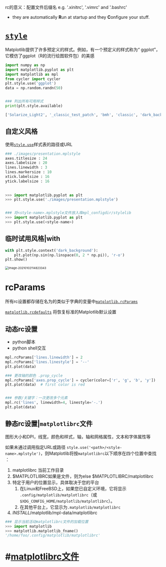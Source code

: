 rc的意义：配置文件后缀名 e.g. '.xinitrc', '.vimrc' and '.bashrc'

-  they are automatically **R**un at startup and they **C**onfigure your stuff.



# [`style`](https://matplotlib.org/api/style_api.html#module-matplotlib.style)

Matplotlib提供了许多预定义的样式。例如，有一个预定义的样式称为“ ggplot”，它模仿了ggplot（R的流行绘图软件包）的美感

```python
import numpy as np
import matplotlib.pyplot as plt
import matplotlib as mpl
from cycler import cycler
plt.style.use('ggplot')
data = np.random.randn(50)


### 列出所有可用样式
print(plt.style.available)

['Solarize_Light2', '_classic_test_patch', 'bmh', 'classic', 'dark_background', 'fast', 'fivethirtyeight', 'ggplot', 'grayscale', 'seaborn', 'seaborn-bright', 'seaborn-colorblind', 'seaborn-dark', 'seaborn-dark-palette', 'seaborn-darkgrid', 'seaborn-deep', 'seaborn-muted', 'seaborn-notebook', 'seaborn-paper', 'seaborn-pastel', 'seaborn-poster', 'seaborn-talk', 'seaborn-ticks', 'seaborn-white', 'seaborn-whitegrid', 'tableau-colorblind10']
```





## 自定义风格

使用[`style.use`](https://matplotlib.org/api/style_api.html#matplotlib.style.use)样式表的路径或URL

```python
### ./images/presentation.mplstyle
axes.titlesize : 24
axes.labelsize : 20
lines.linewidth : 3
lines.markersize : 10
xtick.labelsize : 16
ytick.labelsize : 16
    
    
>>> import matplotlib.pyplot as plt
>>> plt.style.use('./images/presentation.mplstyle')


### 将<style-name>.mplstyle文件放入库mpl_configdir/stylelib
>>> import matplotlib.pyplot as plt
>>> plt.style.use(<style-name>)
```





## 临时试用风格|with

```python
with plt.style.context('dark_background'):
    plt.plot(np.sin(np.linspace(0, 2 * np.pi)), 'r-o')
plt.show()
```

<img src="https://cdn.jsdelivr.net/gh/DaiDuncan/PicUploader/img/20210102114823.png" alt="image-20210102114823343" style="zoom:67%;" />







# rcParams

所有rc设置都存储在名为的类似于字典的变量中[`matplotlib.rcParams`](https://matplotlib.org/api/matplotlib_configuration_api.html#matplotlib.rcParams)

[`matplotlib.rcdefaults`](https://matplotlib.org/api/matplotlib_configuration_api.html#matplotlib.rcdefaults) 将恢复标准的Matplotlib默认设置

## 动态rc设置

- python脚本
- python shell交互

```python
mpl.rcParams['lines.linewidth'] = 2
mpl.rcParams['lines.linestyle'] = '--'
plt.plot(data)

### 更改轴的颜色 .prop_cycle
mpl.rcParams['axes.prop_cycle'] = cycler(color=['r', 'g', 'b', 'y'])
plt.plot(data)  # first color is red


### 参数/关键字：一次更改多个元素
mpl.rc('lines', linewidth=4, linestyle='-.')
plt.plot(data)
```



## 静态rc设置|`matplotlibrc`文件

图形大小和DPI，线宽，颜色和样式，轴，轴和网格属性，文本和字体属性等



如果未通过调用指定URL或路径 `style.use('<path>/<style-name>.mplstyle')`，则Matplotlib将按`matplotlibrc`以下顺序在四个位置中查找 ：

1. matplotlibrc 当前工作目录
2. \$MATPLOTLIBRC如果是文件，则为else $MATPLOTLIBRC/matplotlibrc
3. 特定于用户的位置显示，具体取决于您的平台
   1. 在Linux和FreeBSD上，如果您已自定义环境，它将显示 `.config/matplotlib/matplotlibrc`（或 `$XDG_CONFIG_HOME/matplotlib/matplotlibrc`）。
   2. 在其他平台上，它显示为`.matplotlib/matplotlibrc`
4. *INSTALL*/matplotlib/mpl-data/matplotlibrc



```python
### 显示当前活动matplotlibrc文件的加载位置
>>> import matplotlib
>>> matplotlib.matplotlib_fname()
'/home/foo/.config/matplotlib/matplotlibrc'
```







# #[matplotlibrc文件](https://matplotlib.org/tutorials/introductory/customizing.html#matplotlibrc-sample)

